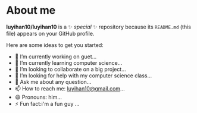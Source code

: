 # About me


**luyihan10/luyihan10** is a ✨ _special_ ✨ repository because its `README.md` (this file) appears on your GitHub profile.

Here are some ideas to get you started:

- 🔭 I’m currently working on guet...
- 🌱 I’m currently learning computer science...
- 👯 I’m looking to collaborate on a big project...
- 🤔 I’m looking for help with my computer science class...
- 💬 Ask me about any question...
- 📫 How to reach me: luyihan10@gmail.com...
- 😄 Pronouns: him...
- ⚡ Fun fact:i'm a fun guy ...

